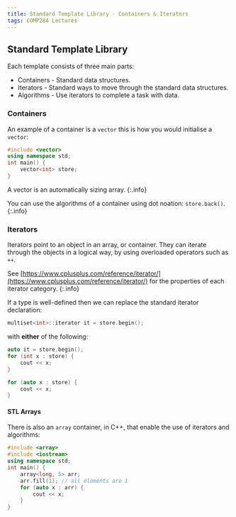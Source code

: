 ```yaml
---
title: Standard Template Library - Containers & Iterators
tags: COMP284 Lectures
---
```

## Standard Template Library
Each template consists of three main parts:

* Containers - Standard data structures.
* Iterators - Standard ways to move through the standard data structures.
* Algorithms - Use iterators to complete a task with data.

### Containers
An example of a container is a `vector` this is how you would initialise a `vector`:

```c++
#include <vector>
using namespace std;
int main() {
	vector<int> store;
}
```

A vector is an automatically sizing array.
{:.info}

You can use the algorithms of a container using dot noation: `store.back()`.
{:.info}

### Iterators
Iterators point to an object in an array, or container. They can iterate through the objects in a logical way, by using overloaded operators such as `++`.

See [https://www.cplusplus.com/reference/iterator/](https://www.cplusplus.com/reference/iterator/) for the properties of each iterator category.
{:.info}

If a type is well-defined then we can replace the standard iterator declaration:

```c++
multiset<int>::iterator it = store.begin();
```

with **either** of the following:

```c++
auto it = store.begin();
for (int x : store) { 
	cout << x;
}
```

```c++
for (auto x : store) {
	cout << x;
}
```

#### STL Arrays
There is also an `array` container, in C++, that enable the use of iterators and algorithms:

```c++
#include <array>
#include <iostream>
using namespace std;
int main() {
	array<long, 5> arr;
	arr.fill(1); // all elements are 1
	for (auto x : arr) {
		cout << x;
	}
}
```